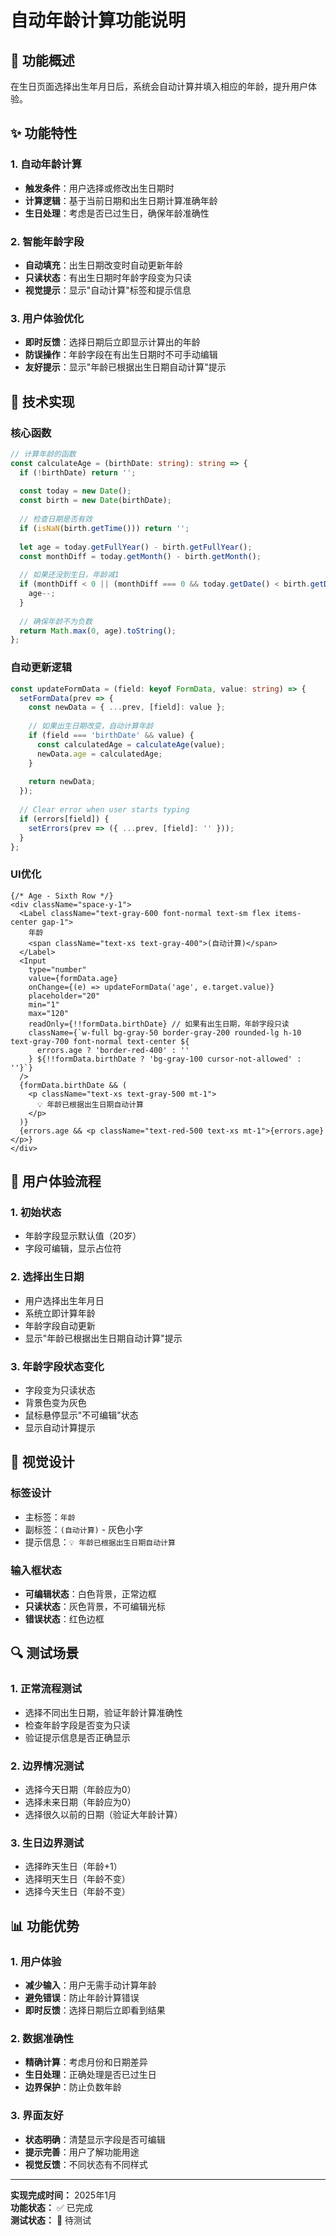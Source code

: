 # 自动年龄计算功能说明

## 🎯 功能概述

在生日页面选择出生年月日后，系统会自动计算并填入相应的年龄，提升用户体验。

## ✨ 功能特性

### 1. 自动年龄计算
- **触发条件**：用户选择或修改出生日期时
- **计算逻辑**：基于当前日期和出生日期计算准确年龄
- **生日处理**：考虑是否已过生日，确保年龄准确性

### 2. 智能年龄字段
- **自动填充**：出生日期改变时自动更新年龄
- **只读状态**：有出生日期时年龄字段变为只读
- **视觉提示**：显示"自动计算"标签和提示信息

### 3. 用户体验优化
- **即时反馈**：选择日期后立即显示计算出的年龄
- **防误操作**：年龄字段在有出生日期时不可手动编辑
- **友好提示**：显示"年龄已根据出生日期自动计算"提示

## 🔧 技术实现

### 核心函数

```typescript
// 计算年龄的函数
const calculateAge = (birthDate: string): string => {
  if (!birthDate) return '';
  
  const today = new Date();
  const birth = new Date(birthDate);
  
  // 检查日期是否有效
  if (isNaN(birth.getTime())) return '';
  
  let age = today.getFullYear() - birth.getFullYear();
  const monthDiff = today.getMonth() - birth.getMonth();
  
  // 如果还没到生日，年龄减1
  if (monthDiff < 0 || (monthDiff === 0 && today.getDate() < birth.getDate())) {
    age--;
  }
  
  // 确保年龄不为负数
  return Math.max(0, age).toString();
};
```

### 自动更新逻辑

```typescript
const updateFormData = (field: keyof FormData, value: string) => {
  setFormData(prev => {
    const newData = { ...prev, [field]: value };
    
    // 如果出生日期改变，自动计算年龄
    if (field === 'birthDate' && value) {
      const calculatedAge = calculateAge(value);
      newData.age = calculatedAge;
    }
    
    return newData;
  });
  
  // Clear error when user starts typing
  if (errors[field]) {
    setErrors(prev => ({ ...prev, [field]: '' }));
  }
};
```

### UI优化

```tsx
{/* Age - Sixth Row */}
<div className="space-y-1">
  <Label className="text-gray-600 font-normal text-sm flex items-center gap-1">
    年龄
    <span className="text-xs text-gray-400">(自动计算)</span>
  </Label>
  <Input
    type="number"
    value={formData.age}
    onChange={(e) => updateFormData('age', e.target.value)}
    placeholder="20"
    min="1"
    max="120"
    readOnly={!!formData.birthDate} // 如果有出生日期，年龄字段只读
    className={`w-full bg-gray-50 border-gray-200 rounded-lg h-10 text-gray-700 font-normal text-center ${
      errors.age ? 'border-red-400' : ''
    } ${!!formData.birthDate ? 'bg-gray-100 cursor-not-allowed' : ''}`}
  />
  {formData.birthDate && (
    <p className="text-xs text-gray-500 mt-1">
      💡 年龄已根据出生日期自动计算
    </p>
  )}
  {errors.age && <p className="text-red-500 text-xs mt-1">{errors.age}</p>}
</div>
```

## 📱 用户体验流程

### 1. 初始状态
- 年龄字段显示默认值（20岁）
- 字段可编辑，显示占位符

### 2. 选择出生日期
- 用户选择出生年月日
- 系统立即计算年龄
- 年龄字段自动更新
- 显示"年龄已根据出生日期自动计算"提示

### 3. 年龄字段状态变化
- 字段变为只读状态
- 背景色变为灰色
- 鼠标悬停显示"不可编辑"状态
- 显示自动计算提示

## 🎨 视觉设计

### 标签设计
- 主标签：`年龄`
- 副标签：`(自动计算)` - 灰色小字
- 提示信息：`💡 年龄已根据出生日期自动计算`

### 输入框状态
- **可编辑状态**：白色背景，正常边框
- **只读状态**：灰色背景，不可编辑光标
- **错误状态**：红色边框

## 🔍 测试场景

### 1. 正常流程测试
- 选择不同出生日期，验证年龄计算准确性
- 检查年龄字段是否变为只读
- 验证提示信息是否正确显示

### 2. 边界情况测试
- 选择今天日期（年龄应为0）
- 选择未来日期（年龄应为0）
- 选择很久以前的日期（验证大年龄计算）

### 3. 生日边界测试
- 选择昨天生日（年龄+1）
- 选择明天生日（年龄不变）
- 选择今天生日（年龄不变）

## 📊 功能优势

### 1. 用户体验
- **减少输入**：用户无需手动计算年龄
- **避免错误**：防止年龄计算错误
- **即时反馈**：选择日期后立即看到结果

### 2. 数据准确性
- **精确计算**：考虑月份和日期差异
- **生日处理**：正确处理是否已过生日
- **边界保护**：防止负数年龄

### 3. 界面友好
- **状态明确**：清楚显示字段是否可编辑
- **提示完善**：用户了解功能用途
- **视觉反馈**：不同状态有不同样式

---

**实现完成时间：** 2025年1月  
**功能状态：** ✅ 已完成  
**测试状态：** 🔄 待测试
